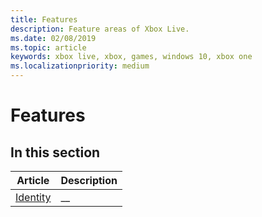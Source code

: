 ```yaml
---
title: Features
description: Feature areas of Xbox Live.
ms.date: 02/08/2019
ms.topic: article
keywords: xbox live, xbox, games, windows 10, xbox one
ms.localizationpriority: medium
---
```

# Features


## In this section

| Article | Description |
|---------|-------------|
| [Identity](identity/index.md) | __ |
